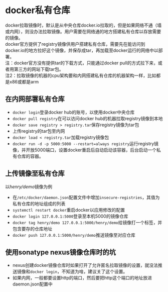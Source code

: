 # docker私有仓库

docker拉取镜像时，默认是从中央仓库docker.io拉取的，但是如果网络不通（墙或内网），则没办法拉取镜像。用户需要在网络通的地方搭建私有仓库以存放需要的镜像。  
docker官方提供了registry镜像供用户搭建私有仓库，需要先在能访问到docker.io的地方拉好这个镜像，并保存成tar，再加载至docker运行的网络中以部署。  
注：docker官方没有提供tar的下载方式，只能通过docker pull的方式拉下来，或者用第三方的网站下载tar包。  
注2：拉取镜像的机器的cpu架构要和内网搭建私有仓库的机器架构一样，比如都是x86或都是arm

## 在内网部署私有仓库

* `docker login`登录docker hub的账号，以使用docker中央仓库
* `docker pull registry`在可以访问docker hub的机器拉取registry镜像到本地
* `docker save registry > registry.tar`保存registry镜像为tar包
* 上传registry的tar包至内网
* `docker load < registry.tar`加载registry镜像包
* `docker run -d -p 5000:5000 --restart=always registry`运行registry镜像，并开放5000端口，设置docker重启后自动启动该容器，后台启动一个私有仓库的容器。

## 上传镜像至私有仓库

以*henry/demo*镜像为例
* 在`/etc/docker/daemon.json`配置文件中增加`insecure-registries`，其值为私有仓库的地址组成的列表
* `systemctl restart docker`重启docker以应用修改的配置
* `docker login 127.0.0.1:5000`登录至本机5000的镜像仓库
* `docker tag henry/demo 127.0.0.1:5000/henry/demo`给镜像打一个标签，并包含要存的仓库地址
* `docker push 127.0.0.1:5000/henry/demo`推送镜像至对应仓库

## 使用sonatype nexus镜像仓库时的坑

* nexus创建docker镜像仓库时如果打开了允许匿名拉取镜像的设置，就没法推送镜像和`docker login`，不知道为啥，建议关了这个设置。
* 如果内网，一般都要设置http的端口，然后要把http这个端口的地址放进daemon.json配置中
 